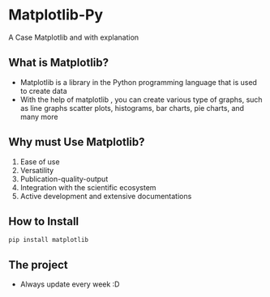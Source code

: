 # Matplotlib-Py
A Case Matplotlib and with explanation

## What is Matplotlib?
- Matplotlib is a library in the Python programming language that is used to create data
- With the help of matplotlib , you can create various type of graphs, such as line graphs
  scatter plots, histograms, bar charts, pie charts, and many more

## Why must Use Matplotlib?
1. Ease of use
2. Versatility
3. Publication-quality-output
4. Integration with the scientific ecosystem
5. Active development and extensive documentations

## How to Install
`pip install matplotlib`

## The project
- Always update every week :D
